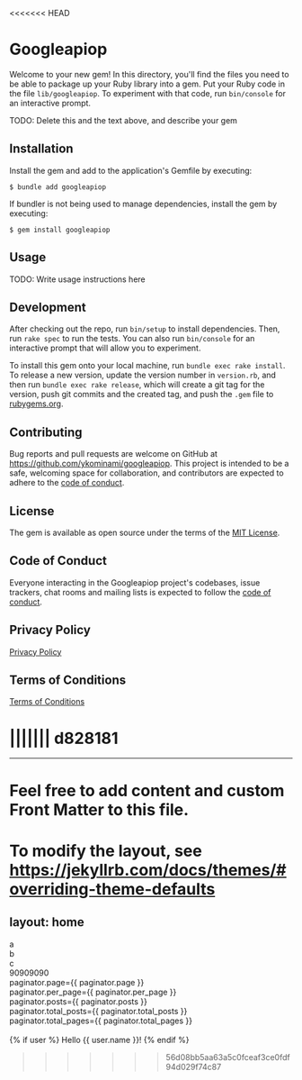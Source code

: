 <<<<<<< HEAD
# Googleapiop

Welcome to your new gem! In this directory, you'll find the files you need to be able to package up your Ruby library into a gem. Put your Ruby code in the file `lib/googleapiop`. To experiment with that code, run `bin/console` for an interactive prompt.

TODO: Delete this and the text above, and describe your gem

## Installation

Install the gem and add to the application's Gemfile by executing:

    $ bundle add googleapiop

If bundler is not being used to manage dependencies, install the gem by executing:

    $ gem install googleapiop

## Usage

TODO: Write usage instructions here

## Development

After checking out the repo, run `bin/setup` to install dependencies. Then, run `rake spec` to run the tests. You can also run `bin/console` for an interactive prompt that will allow you to experiment.

To install this gem onto your local machine, run `bundle exec rake install`. To release a new version, update the version number in `version.rb`, and then run `bundle exec rake release`, which will create a git tag for the version, push git commits and the created tag, and push the `.gem` file to [rubygems.org](https://rubygems.org).

## Contributing

Bug reports and pull requests are welcome on GitHub at https://github.com/ykominami/googleapiop. This project is intended to be a safe, welcoming space for collaboration, and contributors are expected to adhere to the [code of conduct](https://github.com/ykominami/googleapiop/blob/main/CODE_OF_CONDUCT.md).

## License

The gem is available as open source under the terms of the [MIT License](https://opensource.org/licenses/MIT).

## Code of Conduct

Everyone interacting in the Googleapiop project's codebases, issue trackers, chat rooms and mailing lists is expected to follow the [code of conduct](https://github.com/ykominami/googleapiop/blob/main/CODE_OF_CONDUCT.md).

## Privacy Policy

[Privacy Policy](https://a.northern-cross.info/docu/googleapiop/privacy/d7fd5f6c-515a-4b0a-97dd-ebd54cfc781e_en.html)

## Terms of Conditions

[Terms of Conditions](https://a.northern-cross.info/docu/googleapiop/terms/76013f79-2e0b-4bf5-a66b-296923366a36_en.html)

||||||| d828181
=======
---
# Feel free to add content and custom Front Matter to this file.
# To modify the layout, see https://jekyllrb.com/docs/themes/#overriding-theme-defaults

layout: home
---

a<br>
b<br>
c<br>
90909090<br>
paginator.page={{ paginator.page }}<br>
paginator.per_page={{ paginator.per_page }}<br>
paginator.posts={{ paginator.posts }}<br>
paginator.total_posts={{ paginator.total_posts }}<br>
paginator.total_pages={{ paginator.total_pages }}<br>
<br>
{% if user %}
Hello {{ user.name }}!
{% endif %}
>>>>>>> 56d08bb5aa63a5c0fceaf3ce0fdf94d029f74c87
